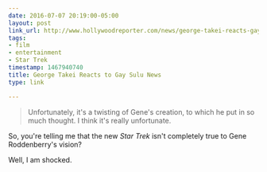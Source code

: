 ```yaml
---
date: 2016-07-07 20:19:00-05:00
layout: post
link_url: http://www.hollywoodreporter.com/news/george-takei-reacts-gay-sulu-909154?facebook_20160707
tags:
- film
- entertainment
- Star Trek
timestamp: 1467940740
title: George Takei Reacts to Gay Sulu News
type: link

---
```

> Unfortunately, it's a twisting of
Gene's creation, to which he put in so much thought. I think it's really
unfortunate.

So, you're telling me that the new *Star Trek* isn't completely true
to Gene Roddenberry's vision?

Well, I am shocked.